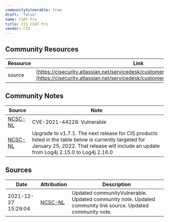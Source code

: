 ```yaml
---
communityVulnerable: true
draft: 'false'
name: CSAT Pro
title: CIS CSAT Pro
vendor: CIS
---
```



## Community Resources
| Resource | Link |
| --- | --- |
| source | [https://cisecurity.atlassian.net/servicedesk/customer/portal/15/article/2434301961](https://cisecurity.atlassian.net/servicedesk/customer/portal/15/article/2434301961) |

## Community Notes
| Source | Note |
| --- | --- |
| [NCSC-NL](https://github.com/NCSC-NL/log4shell/blob/main/software/README.md) | CVE-2021-44228: Vulnerable </ul> |
| [NCSC-NL](https://github.com/NCSC-NL/log4shell/blob/main/software/README.md) | Upgrade to v1.7.1. The next release for CIS products listed in the table below is currently targeted for January 25, 2022. That release will include an update from Log4j 2.15.0 to Log4j 2.16.0 |

## Sources
| Date | Attribution | Description |
| --- | --- | --- |
| 2021-12-27 15:29:04 | [NCSC-NL](https://github.com/NCSC-NL/log4shell/blob/main/software/README.md) | Updated communityVulnerable. Updated community note. Updated community link source. Updated community note.  |
